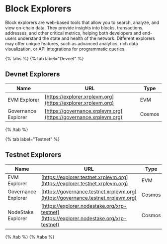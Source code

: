 # Block Explorers

Block explorers are web-based tools that allow you to search, analyze, and view on-chain data. They provide insights into blocks, transactions, addresses, and other critical metrics, helping both developers and end-users understand the state and health of the network. Different explorers may offer unique features, such as advanced analytics, rich data visualization, or API integrations for programmatic queries.

{% tabs %}
{% tab label="Devnet" %}

## Devnet Explorers

| Name                | URL                                                              | Type   |
| ------------------- | ---------------------------------------------------------------- | ------ |
| EVM Explorer        | [https://explorer.xrplevm.org](https://explorer.xrplevm.org)     | EVM    |
| Governance Explorer | [https://governance.xrplevm.org](https://governance.xrplevm.org) | Cosmos |

{% /tab %}

{% tab label="Testnet" %}

## Testnet Explorers

| Name                | URL                                                                              | Type   |
| ------------------- | -------------------------------------------------------------------------------- | ------ |
| EVM Explorer        | [https://explorer.testnet.xrplevm.org](https://explorer.testnet.xrplevm.org)     | EVM    |
| Governance Explorer | [https://governance.testnet.xrplevm.org](https://governance.testnet.xrplevm.org) | Cosmos |
| NodeStake Explorer  | [https://explorer.nodestake.org/xrp-testnet](https://explorer.nodestake.org/xrp-testnet) | Cosmos |

{% /tab %}
{% /tabs %}
